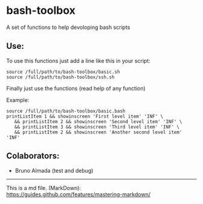 # bash-toolbox
A set of functions to help devoloping bash scripts

## Use:
To use this functions just add a line like this in your script:
```
source /full/path/to/bash-toolbox/basic.sh
source /full/path/to/bash-toolbox/ssh.sh
```
Finally just use the functions (read help of any function)

Example:
```
source /full/path/to/bash-toolbox/basic.bash
printListItem 1 && showinscreen 'First level item' 'INF' \
   && printListItem 2 && showinscreen 'Second level item' 'INF' \
   && printListItem 3 && showinscreen 'Third level item' 'INF' \
   && printListItem 2 && showinscreen 'Another second level item' 'INF'
```


## Colaborators:
  * Bruno Almada (test and debug)

---

This is a md file. (MarkDown):
https://guides.github.com/features/mastering-markdown/
